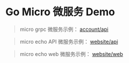 # Go Micro 微服务 Demo

> micro grpc 微服务示例： [account/api](account/api)

> micro echo API 微服务示例： [website/api](website/api)

> micro echo web 微服务示例： [website/web](website/web)

